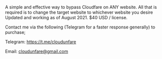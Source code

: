 A simple and effective way to bypass Cloudfare on ANY website. All that is required is to change the target website to whichever website you desire
Updated and working as of August 2021. $40 USD / license.

Contact me via the following (Telegram for a faster response generally) to purchase;

Telegram: https://t.me/cloudunfare

Email: cloudunfare@gmail.com

<!--
**CloudUnfare/CloudUnfare** is a ✨ _special_ ✨ repository because its `README.md` (this file) appears on your GitHub profile.

Here are some ideas to get you started:

- 🔭 I’m currently working on ...
- 🌱 I’m currently learning ...
- 👯 I’m looking to collaborate on ...
- 🤔 I’m looking for help with ...
- 💬 Ask me about ...
- 📫 How to reach me: ...
- 😄 Pronouns: ...
- ⚡ Fun fact: ...
-->
